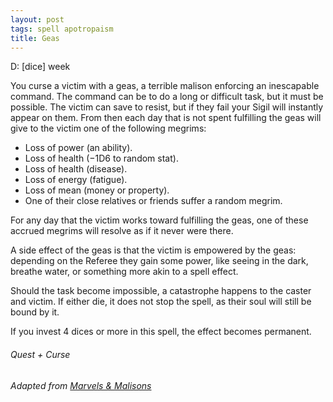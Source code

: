 ```yaml
---
layout: post
tags: spell apotropaism
title: Geas
---
```


D: [dice] week

You curse a victim with a geas, a terrible malison enforcing an inescapable command. The command can be to do a long or difficult task, but it must be possible. The victim can save to resist, but if they fail your Sigil will instantly appear on them. From then each day that is not spent fulfilling the geas will give to the victim one of the following megrims:

- Loss of power (an ability).
- Loss of health (−1D6 to random stat).
- Loss of health (disease).
- Loss of energy (fatigue).
- Loss of mean (money or property).
- One of their close relatives or friends suffer a random megrim.

For any day that the victim works toward fulfilling the geas, one of these accrued megrims will resolve as if it never were there.

A side effect of the geas is that the victim is empowered by the geas: depending on the Referee they gain some power, like seeing in the dark, breathe water, or something more akin to a spell effect. 

Should the task become impossible, a catastrophe happens to the caster and victim. If either die, it does not stop the spell, as their soul will still be bound by it.

If you invest 4 dices or more in this spell, the effect becomes permanent.

###### *Quest + Curse*

###### Adapted from [Marvels & Malisons](https://www.exaltedfuneral.com/products/marvel-malisons)
